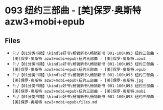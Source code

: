 # 093 纽约三部曲 - [美]保罗·奥斯特 azw3+mobi+epub

## Files

- `F:/【01分类书籍】\kindle好书\畅销新书\畅销新书 001-100\093 纽约三部曲 - [美]保罗·奥斯特 azw3+mobi+epub\纽约三部曲 - [美]保罗·奥斯特.azw3`
- `F:/【01分类书籍】\kindle好书\畅销新书\畅销新书 001-100\093 纽约三部曲 - [美]保罗·奥斯特 azw3+mobi+epub\纽约三部曲 - [美]保罗·奥斯特.epub`
- `F:/【01分类书籍】\kindle好书\畅销新书\畅销新书 001-100\093 纽约三部曲 - [美]保罗·奥斯特 azw3+mobi+epub\纽约三部曲 - [美]保罗·奥斯特.jpg`
- `F:/【01分类书籍】\kindle好书\畅销新书\畅销新书 001-100\093 纽约三部曲 - [美]保罗·奥斯特 azw3+mobi+epub\纽约三部曲 - [美]保罗·奥斯特.mobi`
- `F:/【01分类书籍】\kindle好书\畅销新书\畅销新书 001-100\093 纽约三部曲 - [美]保罗·奥斯特 azw3+mobi+epub\files.md`
